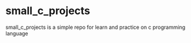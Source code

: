 # small_c_projects
small_c_projects is a simple repo for learn and practice on c programming language
